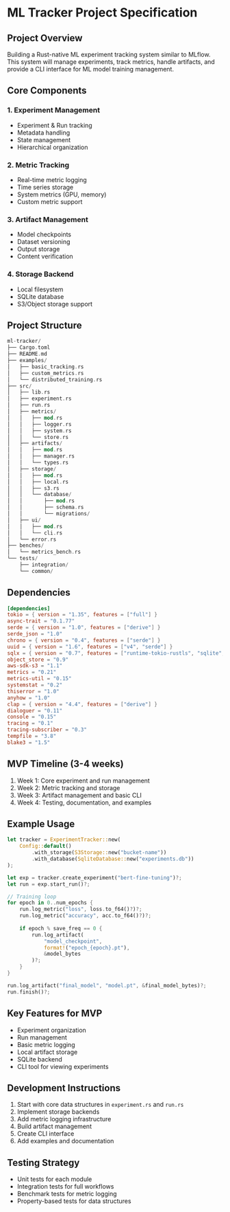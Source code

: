 # ML Tracker Project Specification

## Project Overview
Building a Rust-native ML experiment tracking system similar to MLflow. This system will manage experiments, track metrics, handle artifacts, and provide a CLI interface for ML model training management.

## Core Components

### 1. Experiment Management
- Experiment & Run tracking
- Metadata handling
- State management
- Hierarchical organization

### 2. Metric Tracking
- Real-time metric logging
- Time series storage
- System metrics (GPU, memory)
- Custom metric support

### 3. Artifact Management
- Model checkpoints
- Dataset versioning
- Output storage
- Content verification

### 4. Storage Backend
- Local filesystem
- SQLite database
- S3/Object storage support

## Project Structure
```rust
ml-tracker/
├── Cargo.toml
├── README.md
├── examples/
│   ├── basic_tracking.rs
│   ├── custom_metrics.rs
│   └── distributed_training.rs
├── src/
│   ├── lib.rs
│   ├── experiment.rs
│   ├── run.rs
│   ├── metrics/
│   │   ├── mod.rs
│   │   ├── logger.rs
│   │   ├── system.rs
│   │   └── store.rs
│   ├── artifacts/
│   │   ├── mod.rs
│   │   ├── manager.rs
│   │   └── types.rs
│   ├── storage/
│   │   ├── mod.rs
│   │   ├── local.rs
│   │   ├── s3.rs
│   │   └── database/
│   │       ├── mod.rs
│   │       ├── schema.rs
│   │       └── migrations/
│   ├── ui/
│   │   ├── mod.rs
│   │   └── cli.rs
│   └── error.rs
├── benches/
│   └── metrics_bench.rs
└── tests/
    ├── integration/
    └── common/
```

## Dependencies
```toml
[dependencies]
tokio = { version = "1.35", features = ["full"] }
async-trait = "0.1.77"
serde = { version = "1.0", features = ["derive"] }
serde_json = "1.0"
chrono = { version = "0.4", features = ["serde"] }
uuid = { version = "1.6", features = ["v4", "serde"] }
sqlx = { version = "0.7", features = ["runtime-tokio-rustls", "sqlite", "chrono", "uuid"] }
object_store = "0.9"
aws-sdk-s3 = "1.1"
metrics = "0.21"
metrics-util = "0.15"
systemstat = "0.2"
thiserror = "1.0"
anyhow = "1.0"
clap = { version = "4.4", features = ["derive"] }
dialoguer = "0.11"
console = "0.15"
tracing = "0.1"
tracing-subscriber = "0.3"
tempfile = "3.8"
blake3 = "1.5"
```

## MVP Timeline (3-4 weeks)
1. Week 1: Core experiment and run management
2. Week 2: Metric tracking and storage
3. Week 3: Artifact management and basic CLI
4. Week 4: Testing, documentation, and examples

## Example Usage
```rust
let tracker = ExperimentTracker::new(
    Config::default()
        .with_storage(S3Storage::new("bucket-name"))
        .with_database(SqliteDatabase::new("experiments.db"))
);

let exp = tracker.create_experiment("bert-fine-tuning")?;
let run = exp.start_run()?;

// Training loop
for epoch in 0..num_epochs {
    run.log_metric("loss", loss.to_f64()?)?;
    run.log_metric("accuracy", acc.to_f64()?)?;
    
    if epoch % save_freq == 0 {
        run.log_artifact(
            "model_checkpoint", 
            format!("epoch_{epoch}.pt"),
            &model_bytes
        )?;
    }
}

run.log_artifact("final_model", "model.pt", &final_model_bytes)?;
run.finish()?;
```

## Key Features for MVP
- Experiment organization
- Run management
- Basic metric logging
- Local artifact storage
- SQLite backend
- CLI tool for viewing experiments

## Development Instructions
1. Start with core data structures in `experiment.rs` and `run.rs`
2. Implement storage backends
3. Add metric logging infrastructure
4. Build artifact management
5. Create CLI interface
6. Add examples and documentation

## Testing Strategy
- Unit tests for each module
- Integration tests for full workflows
- Benchmark tests for metric logging
- Property-based tests for data structures
